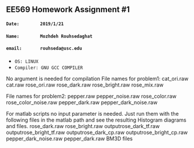 ## EE569 Homework Assignment #1
#### `Date:        2019/1/21`
#### `Name:        Mozhdeh Rouhsedaghat`
#### `email:       rouhseda@usc.edu`

- `OS: LINUX`
- `Compiler: GNU GCC COMPILER`

No argument is needed for compilation
File names for problem1:
	cat_ori.raw
	cat.raw
	rose_ori.raw
	rose_dark.raw
	rose_bright.raw
	rose_mix.raw
	
File names for problem2:
	pepper.raw
	pepper_noise.raw
	rose_color.raw
	rose_color_noise.raw
	pepper_dark.raw
	pepper_dark_noise.raw

For matlab scripts no input parameter is needed. Just run them with the following files in the matlab path and see the resulting Histogram diagrams and files.
rose_dark.raw
rose_bright.raw
outputrose_dark_tf.raw
outputrose_bright_tf.raw
outputrose_dark_cp.raw
outputrose_bright_cp.raw
pepper_dark_noise.raw
pepper_dark.raw
BM3D files



